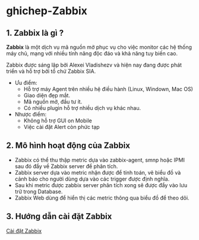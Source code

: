 # ghichep-Zabbix

## 1. Zabbix là gì ?

**Zabbix** là một dịch vụ mã nguồn mở phục vụ cho việc monitor các hệ thống máy chủ, mạng với nhiều tính năng độc đáo và khả năng tuy biến cao. 

Zabbix được sáng lập bởi Alexei Vladishezv và hiện nay đang được phát triển và hỗ trợ bởi tổ chứ Zabbix SIA.

- Ưu điểm:
  - Hỗ trợ máy Agent trên nhiều hệ điều hành (Linux, Windown, Mac OS)
  - Giao diện đẹp mắt.
  - Mã nguồn mở, đầu tư ít.
  - Có nhiều plugin hỗ trợ nhiều dịch vụ khác nhau.
- Nhược điểm:
  - Không hỗ trợ GUI on Mobile
  - Việc cài đặt Alert còn phức tạp 

## 2. Mô hình hoạt động của Zabbix 

- Zabbix có thể thu thập metric dựa vào zabbix-agent, smnp hoặc IPMI sau đó đẩy về Zabbix server để phân tích.
- Zabbix server dựa vào metric nhận được để tính toán, vẽ biểu đồ và cảnh báo cho người dùng dựa vào các trigger được định nghĩa.
- Sau khi metric được zabbix server phân tích xong sẽ được đẩy vào lưu trữ trong Database.
- Zabbix Web dùng để hiển thị các metric thông qua biểu đồ để theo dõi.


## 3. Hướng dẫn cài đặt Zabbix

[Cài đặt Zabbix](./docs/install-zabbix.md)

